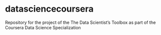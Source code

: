 # datasciencecoursera
Repository for the project of the The Data Scientist’s Toolbox as part of the Coursera Data Science Specialization
